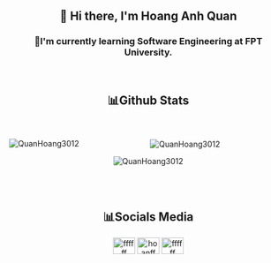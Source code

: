### <h2 align="center">  👋 Hi there, I'm Hoang Anh Quan</h2>
<h3 align="center">🚀I'm currently learning Software Engineering at FPT University.</h3>
<br>
<h2 align="center">📊Github Stats</h2>
<br>
<div align="center">
  <p><img align="left" src="https://github-readme-stats.vercel.app/api/top-langs?username=QuanHoang3012&show_icons=true&locale=en&layout=compact" alt="QuanHoang3012" /></p>
  <p>&nbsp;<img align="center" src="https://github-readme-stats.vercel.app/api?username=QuanHoang3012&show_icons=true&locale=en" alt="QuanHoang3012" /></p>
  <p><img align="center" src="https://github-readme-streak-stats.herokuapp.com/?user=QuanHoang3012&" alt="QuanHoang3012" /></p>
  &nbsp;
  &nbsp;
  &nbsp;
</div>
<br>
<h2 align="center">📊Socials Media</h2>
<div align="center">
  <a href="https://linkedin.com/in/quanhoang3012" target="blank"><img align="center" src="https://raw.githubusercontent.com/rahuldkjain/github-profile-readme-generator/master/src/images/icons/Social/linked-in-alt.svg" alt="ffffff" height="30" width="40" /></a>
<a href="https://fb.com/hoangquanjmg" target="blank"><img align="center" src="https://raw.githubusercontent.com/rahuldkjain/github-profile-readme-generator/master/src/images/icons/Social/facebook.svg" alt="hoanff" height="30" width="40" /></a>
<a href="https://instagram.com/qunn_30" target="blank"><img align="center" src="https://raw.githubusercontent.com/rahuldkjain/github-profile-readme-generator/master/src/images/icons/Social/instagram.svg" alt="ffffff" height="30" width="40" /></a>
</div>
